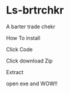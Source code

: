 # Ls-brtrchkr
A barter trade chekr

How To install

Click Code

Click download Zip

Extract

open exe and WOW!!
